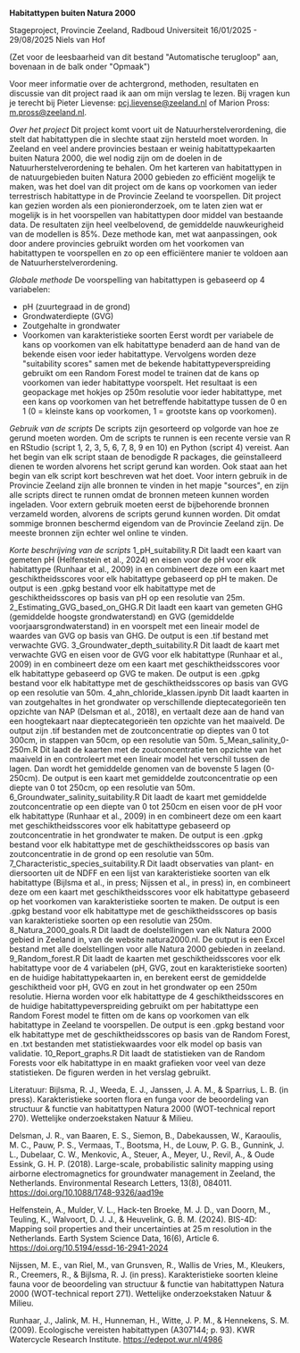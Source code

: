 **Habitattypen buiten Natura 2000**

Stageproject, Provincie Zeeland, Radboud Universiteit
16/01/2025 - 29/08/2025
Niels van Hof

(Zet voor de leesbaarheid van dit bestand "Automatische terugloop" aan, bovenaan in de balk onder "Opmaak")

Voor meer informatie over de achtergrond, methoden, resultaten en discussie van dit project raad ik aan om mijn verslag te lezen. Bij vragen kun je terecht bij Pieter Lievense: pcj.lievense@zeeland.nl of Marion Pross: m.pross@zeeland.nl.

*Over het project*
Dit project komt voort uit de Natuurherstelverordening, die stelt dat habitattypen die in slechte staat zijn hersteld moet worden. In Zeeland en veel andere provincies bestaan er weinig habitattypekaarten buiten Natura 2000, die wel nodig zijn om de doelen in de Natuurherstelverordening te behalen. Om het karteren van habitattypen in de natuurgebieden buiten Natura 2000 gebieden zo efficiënt mogelijk te maken, was het doel van dit project om de kans op voorkomen van ieder terrestrisch habitattype in de Provincie Zeeland te voorspellen. Dit project kan gezien worden als een pionieronderzoek, om te laten zien wat er mogelijk is in het voorspellen van habitattypen door middel van bestaande data. De resultaten zijn heel veelbelovend, de gemiddelde nauwkeurigheid van de modellen is 85%. Deze methode kan, met wat aanpassingen, ook door andere provincies gebruikt worden om het voorkomen van habitattypen te voorspellen en zo op een efficiëntere manier te voldoen aan de Natuurherstelverordening.

*Globale methode*
De voorspelling van habitattypen is gebaseerd op 4 variabelen:
- pH (zuurtegraad in de grond)
- Grondwaterdiepte (GVG)
- Zoutgehalte in grondwater
- Voorkomen van karakteristieke soorten
Eerst wordt per variabele de kans op voorkomen van elk habitattype benaderd aan de hand van de bekende eisen voor ieder habitattype. Vervolgens worden deze "suitability scores" samen met de bekende habitattypeverspreiding gebruikt om een Random Forest model te trainen dat de kans op voorkomen van ieder habitattype voorspelt. Het resultaat is een geopackage met hokjes op 250m resolutie voor ieder habitattype, met een kans op voorkomen van het betreffende habitattype tussen de 0 en 1 (0 = kleinste kans op voorkomen, 1 = grootste kans op voorkomen).

*Gebruik van de scripts*
De scripts zijn gesorteerd op volgorde van hoe ze gerund moeten worden. Om de scripts te runnen is een recente versie van R en RStudio (script 1, 2, 3, 5, 6, 7, 8, 9 en 10) en Python (script 4) vereist. Aan het begin van elk script staan de benodigde R packages, die geïnstalleerd dienen te worden alvorens het script gerund kan worden. Ook staat aan het begin van elk script kort beschreven wat het doet. Voor intern gebruik in de Provincie Zeeland zijn alle bronnen te vinden in het mapje "sources", en zijn alle scripts direct te runnen omdat de bronnen meteen kunnen worden ingeladen. Voor extern gebruik moeten eerst de bijbehorende bronnen verzameld worden, alvorens de scripts gerund kunnen worden. Dit omdat sommige bronnen beschermd eigendom van de Provincie Zeeland zijn. De meeste bronnen zijn echter wel online te vinden.

*Korte beschrijving van de scripts*
1_pH_suitability.R
Dit laadt een kaart van gemeten pH (Helfenstein et al., 2024) en eisen voor de pH voor elk habitattype (Runhaar et al., 2009) in en combineert deze om een kaart met geschiktheidsscores voor elk habitattype gebaseerd op pH te maken. De output is een .gpkg bestand voor elk habitattype met de geschiktheidsscores op basis van pH op een resolutie van 25m.
2_Estimating_GVG_based_on_GHG.R
Dit laadt een kaart van gemeten GHG (gemiddelde hoogste grondwaterstand) en GVG (gemiddelde voorjaarsgrondwaterstand) in en voorspelt met een lineair model de waardes van GVG op basis van GHG. De output is een .tif bestand met verwachte GVG.
3_Groundwater_depth_suitability.R
Dit laadt de kaart met verwachte GVG en eisen voor de GVG voor elk habitattype (Runhaar et al., 2009) in en combineert deze om een kaart met geschiktheidsscores voor elk habitattype gebaseerd op GVG te maken. De output is een .gpkg bestand voor elk habitattype met de geschiktheidsscores op basis van GVG op een resolutie van 50m.
4_ahn_chloride_klassen.ipynb
Dit laadt kaarten in van zoutgehaltes in het grondwater op verschillende dieptecategorieën ten opzichte van NAP (Delsman et al., 2018), en vertaalt deze aan de hand van een hoogtekaart naar dieptecategorieën ten opzichte van het maaiveld. De output zijn .tif bestanden met de zoutconcentratie op dieptes van 0 tot 300cm, in stappen van 50cm, op een resolutie van 50m.
5_Mean_salinity_0-250m.R
Dit laadt de kaarten met de zoutconcentratie ten opzichte van het maaiveld in en controleert met een lineair model het verschil tussen de lagen. Dan wordt het gemiddelde genomen van de bovenste 5 lagen (0-250cm). De output is een kaart met gemiddelde zoutconcentratie op een diepte van 0 tot 250cm, op een resolutie van 50m.
6_Groundwater_salinity_suitability.R
Dit laadt de kaart met gemiddelde zoutconcentratie op een diepte van 0 tot 250cm en eisen voor de pH voor elk habitattype (Runhaar et al., 2009) in en combineert deze om een kaart met geschiktheidsscores voor elk habitattype gebaseerd op zoutconcentratie in het grondwater te maken. De output is een .gpkg bestand voor elk habitattype met de geschiktheidsscores op basis van zoutconcentratie in de grond op een resolutie van 50m.
7_Characteristic_species_suitability.R
Dit laadt observaties van plant- en diersoorten uit de NDFF en een lijst van karakteristieke soorten van elk habitattype (Bijlsma et al., in press; Nijssen et al., in press) in, en combineert deze om een kaart met geschiktheidsscores voor elk habitattype gebaseerd op het voorkomen van karakteristieke soorten te maken. De output is een .gpkg bestand voor elk habitattype met de geschiktheidsscores op basis van karakteristieke soorten op een resolutie van 250m.
8_Natura_2000_goals.R
Dit laadt de doelstellingen van elk Natura 2000 gebied in Zeeland in, van de website natura2000.nl. De output is een Excel bestand met alle doelstellingen voor alle Natura 2000 gebieden in zeeland.
9_Random_forest.R
Dit laadt de kaarten met geschiktheidsscores voor elk habitattype voor de 4 variabelen (pH, GVG, zout en karakteristieke soorten) en de huidige habitattypekaarten in, en berekent eerst de gemiddelde geschiktheid voor pH, GVG en zout in het grondwater op een 250m resolutie. Hierna worden voor elk habitattype de 4 geschiktheidsscores en de huidige habitattypeverspreiding gebruikt om per habitattype een Random Forest model te fitten om de kans op voorkomen van elk habitattype in Zeeland te voorspellen. De output is een .gpkg bestand voor elk habitattype met de geschiktheidsscores op basis van de Random Forest, en .txt bestanden met statistiekwaardes voor elk model op basis van validatie.
10_Report_graphs.R
Dit laadt de statistieken van de Random Forests voor elk habitattype in en maakt grafieken voor veel van deze statistieken. De figuren werden in het verslag gebruikt.

Literatuur:
Bijlsma, R. J., Weeda, E. J., Janssen, J. A. M., & Sparrius, L. B. (in press). Karakteristieke soorten flora en funga voor de beoordeling van structuur & functie van habitattypen Natura 2000 (WOT-technical report 270). Wettelijke onderzoekstaken Natuur & Milieu.

Delsman, J. R., van Baaren, E. S., Siemon, B., Dabekaussen, W., Karaoulis, M. C., Pauw, P. S., Vermaas, T., Bootsma, H., de Louw, P. G. B., Gunnink, J. L., Dubelaar, C. W., Menkovic, A., Steuer, A., Meyer, U., Revil, A., & Oude Essink, G. H. P. (2018). Large-scale, probabilistic salinity mapping using airborne electromagnetics for groundwater management in Zeeland, the Netherlands. Environmental Research Letters, 13(8), 084011. https://doi.org/10.1088/1748-9326/aad19e

Helfenstein, A., Mulder, V. L., Hack-ten Broeke, M. J. D., van Doorn, M., Teuling, K., Walvoort, D. J. J., & Heuvelink, G. B. M. (2024). BIS-4D: Mapping soil properties and their uncertainties at 25&thinsp;m resolution in the Netherlands. Earth System Science Data, 16(6), Article 6. https://doi.org/10.5194/essd-16-2941-2024

Nijssen, M. E., van Riel, M., van Grunsven, R., Wallis de Vries, M., Kleukers, R., Creemers, R., & Bijlsma, R. J. (in press). Karakteristieke soorten kleine fauna voor de beoordeling van structuur & functie van habitattypen Natura 2000 (WOT-technical report 271). Wettelijke onderzoekstaken Natuur & Milieu.

Runhaar, J., Jalink, M. H., Hunneman, H., Witte, J. P. M., & Hennekens, S. M. (2009). Ecologische vereisten habitattypen (A307144; p. 93). KWR Watercycle Research Institute. https://edepot.wur.nl/4986
